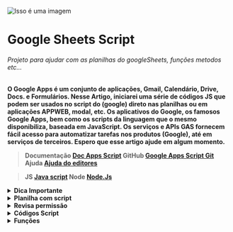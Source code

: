  ![Isso é uma imagem](https://user-images.githubusercontent.com/57040825/175081561-e35d367c-f973-4bd9-b682-a2430cdf5679.png)

# Google Sheets Script

###### Projeto para ajudar com as planilhas do googleSheets, funções metodos etc...

<strong>

O Google Apps é um conjunto de aplicações, Gmail, Calendário, Drive, Docs. e Formulários.
Nesse Artigo, iniciarei uma série de códigos JS que podem ser usados no script do (google) direto nas planilhas ou em aplicações APPWEB, modal, etc.
Os aplicativos do Google, os famosos Google Apps, bem como os scripts da linguagem que o mesmo disponibiliza, baseada em JavaScript.
Os serviços e APIs GAS fornecem fácil acesso para automatizar tarefas nos produtos (Google), até em serviços de terceiros.
Espero que esse artigo ajude em algum momento.

<strong>

> Documentação [Doc Apps Script](https://www.google.com/script/start/)
> GitHub  [Google Apps Script Git](https://github.com/topics/google-apps-script)
> Ajuda  [Ajuda do editores](https://support.google.com/docs#topic=1382883)

> JS  [Java script](https://www.javascript.com/)
> Node [Node.Js](https://nodejs.org/en/)
 
<details><summary>Dica Importante</summary>

<p>

> **Coisas que podem deixar suas planilhas _pesadas_ cuidado com funções voláteis (são funções que ficam atualizando a casa segundo).**

 1. TODAY()
    - Uso TODAY()
      - Sintaxe
        - TODAY()
          - TODAY é uma função volátil e pode prejudicar o desempenho da planilha, [documentação](https://support.google.com/docs/answer/3092984?hl=pt-BR), O mesmo serve paraa função NOW [documentação](https://support.google.com/docs/answer/3092981?hl=pt-BR).
 
2. ARRAYFORMULA
   - 
     - Ela e uma função que pode ajudar muito, mas quando sua planilha começa a ficar grande pode ser um problema (Porque mesmo que não exista dados nas linhas em branco ela vai alimentar dados nessas linhas em branco, com isso o desempenho de sua planilha pode ser prejudicada) [documentação](https://support.google.com/docs/answer/3093275?hl=pt-BR).
 
> Aternativa para ARRAYFORMULA
 - ARRAY_CONSTRAN
   - Restringe o resultado de uma matriz ao tamanho especificado, [documentação](https://support.google.com/docs/answer/3267036).
 
 **OBS: Geralmente usada em conjunto com outras funções que retornam um resultado em matriz, quando um número menor de linhas ou colunas é desejado.**
 
 ###### exemplo:
 
 ```
 Sintaxe : ARRAY_CONSTRAIN(intervalo_de_entrada; numero_de_linhas; numero_de_colunas)
 
 ARRAY_CONSTRAIN(A1:C10, 2, 3)
 ARRAY_CONSTRAIN(SORT(A1:F100, 1, TRUE), 10, 6)
 
 ```

 3. LINHAS EM BRANCO OU COLUNAS
   - Se você tem dados da (A2 : C4), não a necessidade de que as colunas D Para frente e as linhas 5 para baixo exita na planilha, como no exemplo abaixo, importante excluir essas linhas e colunas não vazias, (Mesmo que não exita dados sempre que sua planilha for atualizada ela vai ler essas linhas e colunas vazias).
 
 ## No exemplo abaixo, teríamos que excluir as linhas 5/6/7/8 e a coluna D
 
 ###### ~~ERRADO~~
 
|   A          |  B             |    C          |    D          |
| :---         |     :---:      |          ---: |          ---: |
| 1   | name     | name     |
| 2   | git diff | git diff |
| 3   | git diff | git diff |
| 4   | git diff | git diff |
| 5   |  | |
| 6   |  | |
| 7   |  | |
| 8   |  | |
 
 ###### **CORRETO**
|   A          |  B             |    C          |
| :---         |     :---:      |          ---: |
| 1   | name     | name     |
| 2   | git diff | git diff |
| 3   | git diff | git diff |
| 4   | git diff | git diff |

 ## *Essas, boas práticas ira ajuda sua planilha ter um rendimento muito melhor.*
 ###### Essas informações são casos de uso utilizada em meus códigos, e são práticas minhas, não significa que estão corretas ou não, significa que é uma prática que gosto de utilizar.
</p>

</details>
 
 <details><summary>Planilha com script</summary>

<p>

#### [documentação](https://developers.google.com/apps-script).

 
 > Nossas chamadas da planilha com script.
 
###### Para chamar nossa planilha e suas abas iremos usar o id dá planilha e também sua chamada local como a planilha ativa (SpreadsheetApp), as abas chama pelo nome da aba.
 
 - id
 - SpreadsheetApp
 - Aba
 
 ![Isso é uma imagem](https://user-images.githubusercontent.com/57040825/175077705-f25e10df-4398-46d5-a67f-4e885e9adc47.png)
 
 ###### Com a planilha ativa você consegue pegar o id na barra de navegação como está na imagem acima, você só precisa do número que está em negrito, está imagem e só um exemplo você tem que pegar o id dá sua planilha.(Obs.: esse endereço não te leva para lugar nenhum poque é só um exemplo).
 
 ![Isso é uma imagem](https://user-images.githubusercontent.com/57040825/175102916-c2be2b7b-a8b8-4106-83aa-c35f480e7c52.png)
 
 ###### Acima temos como as abas foram nomeadas
 
 <sub>Exemplo para ID</sub>
 
 ***vamos usar*** 
 
 **Importante vamos noear nossos arquivos códigos como _camelCase_**
 
 - idBd = Para o id dá planilha
 - ss = Para SpreadsheetApp Id
 - tb = Para aba
 
 ```javascript
       const idBd = "1CgcnfEIrCTL55H4tI5Lz-2abvfT_fBkIML_1PRYmnMk"
       const ss = SpreadsheetApp.openById (idBd)
 
       const data = ss.getSheetByName("data")
       const bdText = ss.getSheetByName("bd_text")
       const adNewRow = ss.getSheetByName("ad_new_row")
       const duplicados = ss.getSheetByName("duplicados")
       const extras = ss.getSheetByName("extras")
 ```
 
 ***vamos usar*** 
 
 - ssS = Para SpreadsheetApp
 - tbS = Para aba
 
 <sub>Exemplo para SpreadsheetApp</sub>
 
 ###### O procedimento para SpreadsheetApp, e o mesmo usado para o ID.
 
 ```javascript
       
       const ssS = SpreadsheetApp.getActiveSpreadsheet()
       const tbS = ssS.getSheetByName("nome da aba")
 ```
 
 
 ```javascript
       var tbDt = data
       var tbNr = adNewRow
       var tbTt = bdText
       var tbNr = adNewRow
       var tbDp = duplicados
       var tbEx = extras
 ```
 
 **Obs.: Essas informações e para quando estiver olhando para as pastas dos códigos você saiba com estamos chamando.**

</p>

</details>
 
 
 <details><summary>Revisa permissão</summary>

<p>

#### Dá permissão para acesso a planilha

![Isso é uma imagem](https://user-images.githubusercontent.com/57040825/175099923-aab7e52f-9eb1-42e3-90a6-ccfc15d7449a.png)

</p>

</details>
 
 
 <details><summary>Códigos Script</summary>

<p>

#### Códigos Js
 
<sup>Nome do Usuário</sup>

```javascript
   const nomeUser = Session.getEffectiveUser().getUsername()
   Logger.log(nomeUser)
```

 
 <sup>Add na primeria linha e na última</sup>

```javascript
 const prepender = (val,sheet) =>{
  sheet.insertRowBefore(1);
  let cloneArr = val.map((x)=>x);
  cloneArr.push('START');
  const range = sheet.getRange(1,1,1,cloneArr.length);
  range.setValues([cloneArr]);
}
 
const addContent = () =>{
 
  const sheet = tbNr;
  let tempArr = [sheet.getLastRow()+1,'Novo Conteúdo'];
  prepender(tempArr,sheet);
  tempArr.push('Fim');
  sheet.appendRow(tempArr);
 
}
```
 
 <sup>Add before start after e na última linha</sup>

```javascript
  const addContentTwo = () => {
  const sheet = tbNr
  Logger.log(sheet);
  let startPos = 5;
  let startVal = sheet.getRange(startPos,1).getValue();
  sheet.getRange(startPos,1).setValue(startVal + ' START');
  sheet.insertRowAfter(startPos);
  sheet.getRange(startPos+1,1).setValue('AFTER');
  sheet.insertRowBefore(startPos);
  sheet.getRange(startPos,1).setValue('BEFORE');
  let tempArr = [sheet.getLastRow()+1,'test',2,'hello world'];
  sheet.appendRow(tempArr);
}

```
 <sup>Colorir dubplicados</sup>

```javascript
  const colorirduplicates = () =>
  let values = tbDp.getRange("A2:D").getValues()
  let arr=[]
  let repeat=[]
  let row=2
//importante o array no js começa pelo número zero
  values.map((elem,ind,obj)=>{
    if(elem[0] != ""){
      if(arr.indexOf(elem[0]) === -1){
        arr.push(elem[0])
      }else{
         repeat.push(elem[0])
      }
    }
   })// fim primeira parte

  values.map((elem,ind,obj)=>{
    if(elem[0] != ""){
      if(repeat.indexOf(elem[0]) !== -1){
        tbDp.getRange(`A${row}:D${row}`).setBackground('pink')
      }else{
        tbDp.getRange(`A${row}:D${row}`).setBackground('white')
      }
      }
    row++
  })
```
 
 <sup>Copiar colar até a última linha, aqui criando um id</sup>

```javascript
  let lra = tbEx. getLastRow()

   function numerarId(){
   const id = "1"
   tbEx.getRange("A2").setValue(id)
   tbEx.getRange("A3").setFormula('=OFFSET(A3;-1;0)+1')
   const lra2 = tbEx.getLastRow()
   const ftlinha = tbEx.getRange(3,1,lra-1)
   tbEx.getRange("A3").copyTo(ftlinha)
}
```

 <sup>Ocultar Coluna</sup>

```javascript
  const hideColum = () => {
  data.getRange('C:C').activate();
  data.hideColumns(data.getActiveRange().getColumn(), data.getActiveRange().getNumColumns());

}

```

 <sup>API que não requer autenticação</sup>

 <sub>Url exemplo</sub>

```javascript
// set the endpoint
     const url = 'https://dever.example.com/v3/abc';
 
// call the API
     const response = UrlFetchApp.fetch(url);

```

 <sup>API requer autenticação</sup>

 <sub>Url exemplo</sub>

```javascript
// include the API Key
const API_KEY = 'XXXXXXXXXXXXXXX';
 
// set the endpoint
const url = 'https://developers.example.com/v1/abc';
 
// call the API
const response = UrlFetchApp.fetch(url + '&api_key=' + API_KEY);


```

 <sup>API requer chave no cabeçalho</sup>

 <sub>Url exemplo</sub>

```javascript
// include the API Key
const API_KEY = 'XXXXXXXXXXXXXXX';
 
// set the endpoint
const url = 'https://developers.example.com/v1/abc';
 
// set the params object
const params = {
    headers: {
      Authorization: API_KEY
    }
  }
 
// call the API
const response = UrlFetchApp.fetch(url,params);



```

 <sup>Às vezes, a palavra “Autorização” é substituída por uma palavra diferente, dependendo de como os designers da API configuraram a API</sup>

<sub>Por exemplo, a API Teachable usa a palavra “apiKey”</sub>

 <sub>Url exemplo</sub>

```javascript
// include the API Key
const API_KEY = 'XXXXXXXXXXXXXXX';
 
// set the endpoint
const url = 'https://developers.example.com/v1/abc';
 
// set the params object
const params = {
    headers: {
      apiKey: API_KEY
    }
  }
 
// call the API
const response = UrlFetchApp.fetch(url,params);

```

 <sup> quebrar linha no msg.box </sup>

```javascript

    const msgBox = () => {

   Browser.msgBox("Linha 1 \\n Linha 2 \\n Linha 3")

    }

```
 

 </p>


</details>

<details><summary>Funções</summary>

<p>

<sub>Função que retorna quantidades de domingo no mês selecionado</sub>

```javascript
function SUNDAYSMONTH ( m, y )  {
  const days = new Date( y,m,0 ).getDate();
  const sundays = [ (8 - (new Date( m +'/01/'+ y ).getDay())) % 7 ];
  for ( let i = sundays[0] + 7; i <= days; i += 7 ) {
    sundays.push( i );
  }

  const sundayTotal = sundays.length

  return sundayTotal
}


/* CASO DE USO 

=SUNDAYSMONTH("AQUI COLUNA MES";"AQUI COLUNA ANO")

*/
   
```
#### Exemplo de uso

![Isso é uma imagem](https://user-images.githubusercontent.com/57040825/177204115-27ebfe0e-2409-47e5-99d4-b069dc691bb8.png)

</p>

</details>




